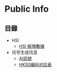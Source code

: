 # Public Info

## 目錄
- HSI
  - [HSI 板塊數據](./HSI/industry.md)
- 讯号生成讯息
  - [AI訊號](./讯号生成讯息/AI訊號_ID3.md)
  - [HK50编码对应表](./讯号生成讯息/HK50编码对应表.md)
